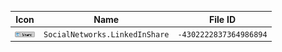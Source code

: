 | Icon | Name | File ID |
| ---  | ---  | ---     |
| ![](SocialNetworks.LinkedInShare.png) | `SocialNetworks.LinkedInShare` | `-4302222837364986894` |
